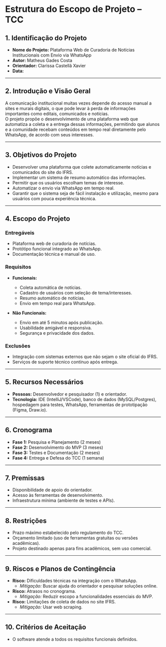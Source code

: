# Estrutura do Escopo de Projeto – TCC

## 1. Identificação do Projeto
- **Nome do Projeto:** Plataforma Web de Curadoria de Notícias Institucionais com Envio via WhatsApp 
- **Autor:** Matheus Gades Costa  
- **Orientador:** Clarissa Castellã Xavier  
- **Data:**  

---

## 2. Introdução e Visão Geral
A comunicação institucional muitas vezes depende do acesso manual a sites e murais digitais, o que pode levar à perda de informações importantes como editais, comunicados e notícias.  
O projeto propõe o desenvolvimento de uma plataforma web que automatiza a coleta e a entrega dessas informações, permitindo que alunos e a comunidade recebam conteúdos em tempo real diretamente pelo WhatsApp, de acordo com seus interesses.  

---

## 3. Objetivos do Projeto
- Desenvolver uma plataforma que colete automaticamente notícias e comunicados do site do IFRS.  
- Implementar um sistema de resumo automático das informações.  
- Permitir que os usuários escolham temas de interesse.  
- Automatizar o envio via WhatsApp em tempo real.  
- Garantir que o sistema seja de fácil instalação e utilização, mesmo para usuários com pouca experiência técnica.  

---

## 4. Escopo do Projeto

### Entregáveis
- Plataforma web de curadoria de notícias.  
- Protótipo funcional integrado ao WhatsApp.  
- Documentação técnica e manual de uso.  

### Requisitos
- **Funcionais:**  
  - Coleta automática de notícias.  
  - Cadastro de usuários com seleção de tema/interesses.  
  - Resumo automático de notícias.  
  - Envio em tempo real para WhatsApp.  

- **Não Funcionais:**  
  - Envio em até 5 minutos após publicação.  
  - Usabilidade amigável e responsiva.  
  - Segurança e privacidade dos dados.  

### Exclusões
- Integração com sistemas externos que não sejam o site oficial do IFRS.  
- Serviços de suporte técnico contínuo após entrega. 

---

## 5. Recursos Necessários
- **Pessoas:** Desenvolvedor e pesquisador (1) e orientador.  
- **Tecnologia:** IDE (IntelliJ/VSCode), banco de dados (MySQL/Postgres), hospedagem para testes, WhatsApp, ferramentas de prototipação (Figma, Draw.io).  

---

## 6. Cronograma
- **Fase 1:** Pesquisa e Planejamento (2 meses)  
- **Fase 2:** Desenvolvimento do MVP (3 meses)  
- **Fase 3:** Testes e Documentação (2 meses)  
- **Fase 4:** Entrega e Defesa do TCC (1 semana)  

---

## 7. Premissas
- Disponibilidade de apoio do orientador.  
- Acesso às ferramentas de desenvolvimento.  
- Infraestrutura mínima (ambiente de testes e APIs).  

---

## 8. Restrições
- Prazo máximo estabelecido pelo regulamento do TCC.  
- Orçamento limitado (uso de ferramentas gratuitas ou versões acadêmicas).  
- Projeto destinado apenas para fins acadêmicos, sem uso comercial.  

---

## 9. Riscos e Planos de Contingência
- **Risco:** Dificuldades técnicas na integração com o WhatsApp.  
  - *Mitigação:* Buscar ajuda do orientador e pesquisar soluções online.  
- **Risco:** Atrasos no cronograma.  
  - *Mitigação:* Reduzir escopo a funcionalidades essenciais do MVP.  
- **Risco:** Limitações de coleta de dados no site IFRS.  
  - *Mitigação:* Usar web scraping.  

---

## 10. Critérios de Aceitação
- O software atende a todos os requisitos funcionais definidos.  
